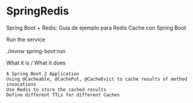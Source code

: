 # SpringRedis
Spring Boot + Redis: Guía de ejemplo para Redis Cache con Spring Boot

Run the service

./mvnw spring-boot:run

What it is / What it does

    A Spring Boot 2 Application
    Using @Cacheable, @CachePut, @CacheEvict to cache results of method invocations
    Use Redis to store the cached results
    Define different TTLs for different Caches
